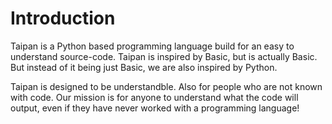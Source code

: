 # Introduction
Taipan is a Python based programming language build for an easy to understand source-code. Taipan is inspired by Basic, but is actually Basic. But instead of it being just Basic, we are also inspired by Python. 

Taipan is designed to be understandble. Also for people who are not known with code. Our mission is for anyone to understand what the code will output, even if they have never worked with a programming language!



